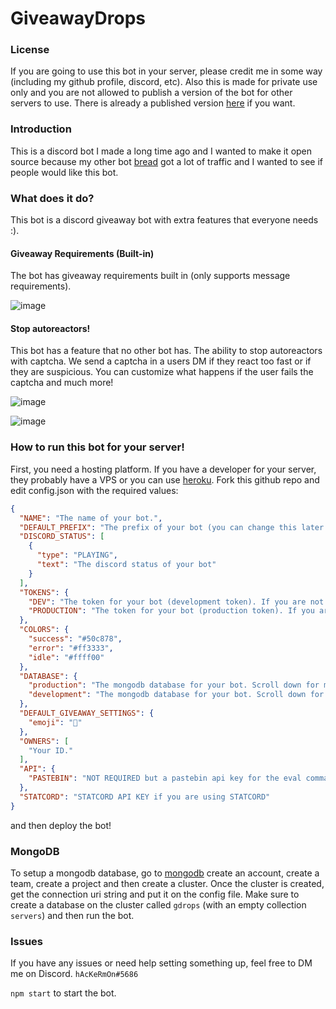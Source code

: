 # GiveawayDrops

### License

If you are going to use this bot in your server, please credit me in some way (including my github profile, discord, etc). Also this is made for private use only and you are not allowed to publish a version of the bot for other servers to use. There is already a published version [here](https://discord.com/oauth2/authorize?client_id=861628537885687839&scope=bot&permissions=1275391175) if you want.

### Introduction
This is a discord bot I made a long time ago and I wanted to make it open source because my other bot [bread](https://github.com/hackermondev/bread) got a lot of traffic and I wanted to see if people would like this bot.

### What does it do?
This bot is a discord giveaway bot with extra features that everyone needs :). 

#### Giveaway Requirements (Built-in)
The bot has giveaway requirements built in (only supports message requirements).

![image](https://i.matdoes.dev/image/c0999fc1ab792ab4a0c2b70859ba359c)

#### Stop autoreactors!
This bot has a feature that no other bot has. The ability to stop autoreactors with captcha. We send a captcha in a users DM if they react too fast or if they are suspicious. You can customize what happens if the user fails the captcha and much more!

![image](https://i.matdoes.dev/image/c426c12f1d3cb16e85ae17c726029e41)

![image](https://i.matdoes.dev/image/0f33adcee2ed079662d63091cc57cffb)

### How to run this bot for your server!

First, you need a hosting platform. If you have a developer for your server, they probably have a VPS or you can use [heroku](https://heroku.com). Fork this github repo and edit config.json with the required values:

```json
{
  "NAME": "The name of your bot.",
  "DEFAULT_PREFIX": "The prefix of your bot (you can change this later in the bot settings)",
  "DISCORD_STATUS": [
    {
      "type": "PLAYING",
      "text": "The discord status of your bot"
    }
  ],
  "TOKENS": {
    "DEV": "The token for your bot (development token). If you are not change anything in the bot use the same token for DEV and PRODUCTION.",
    "PRODUCTION": "The token for your bot (production token). If you are not change anything in the bot use the same token for DEV and PRODUCTION."
  },
  "COLORS": {
    "success": "#50c878",
    "error": "#ff3333",
    "idle": "#ffff00"
  },
  "DATABASE": {
    "production": "The mongodb database for your bot. Scroll down for more info.",
    "development": "The mongodb database for your bot. Scroll down for more info."
  },
  "DEFAULT_GIVEAWAY_SETTINGS": {
    "emoji": "🎉"
  },
  "OWNERS": [
    "Your ID."
  ],
  "API": {
    "PASTEBIN": "NOT REQUIRED but a pastebin api key for the eval command"
  },
  "STATCORD": "STATCORD API KEY if you are using STATCORD"
}
```

and then deploy the bot!

### MongoDB

To setup a mongodb database, go to [mongodb](https://mongodb) create an account, create a team, create a project and then create a cluster. Once the cluster is created, get the connection uri string and put it on the config file. Make sure to create a database on the cluster called ``gdrops`` (with an empty collection `servers`) and then run the bot.

### Issues

If you have any issues or need help setting something up, feel free to DM me on Discord. ``hAcKeRmOn#5686``

``npm start`` to start the bot.
